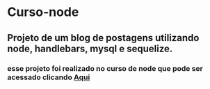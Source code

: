 # Curso-node
## Projeto de um blog de postagens  utilizando node, handlebars, mysql e sequelize.
### esse projeto foi realizado no curso de node que pode ser acessado clicando <a href= "https://www.youtube.com/watch?v=LLqq6FemMNQ&list=PLJ_KhUnlXUPtbtLwaxxUxHqvcNQndmI4B">Aqui</a>
